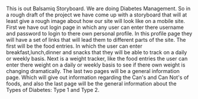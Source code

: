 This is out Balsamiq Storyboard. We are doing Diabetes Management. So in a rough draft of the project we have come up with a
storyboard that will at least give a rough image about how our site will look like on a mobile site. First we have out login page in 
which any user can enter there username and password to login to there own personal profile. In this profile page they will have
a set of links that will lead them to different parts of the site. The first will be the food entries. In which the user can enter
breakfast,lunch,dinner and snacks that they will be able to track on a daily or weekly basis. Next is a weight tracker, like the food
entries the user can enter there weight on a daily or weekly basis to see if there own weight is changing dramatically. The last two 
pages will be a general information page. Which will give out information regarding the Can's and Can Not's of foods, and also 
the last page will be the general information about the Types of Diabetes: Type 1 and Type 2.
